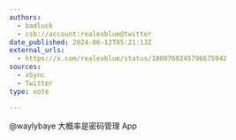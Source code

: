 ```yaml
---
authors:
  - badluck
  - csb://account:realexblue@twitter
date_published: 2024-06-12T05:21:13Z
external_urls:
  - https://x.com/realexblue/status/1800760245796675942
sources:
  - xSync
  - Twitter
type: note

---
```


@waylybaye 大概率是密码管理 App